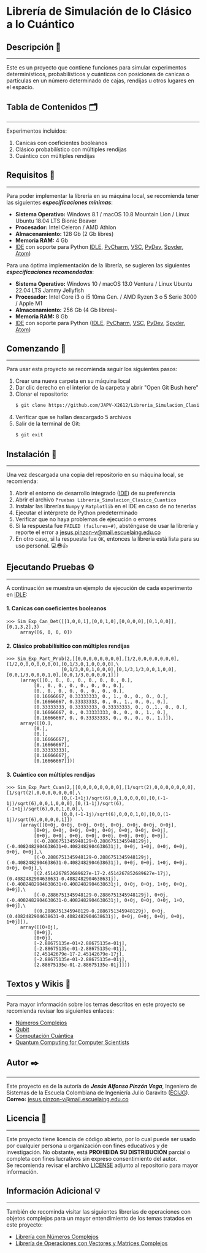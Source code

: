 # Librería de Simulación de lo Clásico a lo Cuántico

## Descripción 📑
---
Este es un proyecto que contiene funciones para simular experimentos determinísticos, probabilísticos y cuánticos con posiciones de canicas o partículas en un número determinado de cajas, rendijas u otros lugares en el espacio.  

## Tabla de Contenidos 🗂️
---
Experimentos incluidos:

1. Canicas con coeficientes booleanos
2. Clásico probabilístico con múltiples rendijas
3. Cuántico con múltiples rendijas

## Requisitos 🧾
---
Para poder implementar la librería en su máquina local, se recomienda tener las siguientes ***especificaciones mínimas***:

- **Sistema Operativo:** Windows 8.1 / macOS 10.8 Mountain Lion / Linux Ubuntu 18.04 LTS Bionic Beaver
- **Procesador:** Intel Celeron / AMD Athlon
- **Almacenamiento:** 128 Gb (2 Gb libres)
- **Memoria RAM:** 4 Gb
- [IDE](https://es.wikipedia.org/wiki/Entorno_de_desarrollo_integrado) con soporte para Python [IDLE](https://docs.python.org/es/3/library/idle.html), [PyCharm](https://www.jetbrains.com/es-es/pycharm/download/?section=windows), [VSC](https://code.visualstudio.com/), [PyDev](https://www.pydev.org/), [Spyder](https://www.spyder-ide.org/), [Atom](https://github.com/atom))

Para una óptima implementación de la librería, se sugieren las siguientes ***especificaciones recomendadas***:

- **Sistema Operativo:** Windows 10 / macOS 13.0 Ventura / Linux Ubuntu 22.04 LTS Jammy Jellyfish
- **Procesador:** Intel Core i3 o i5 10ma Gen. / AMD Ryzen 3 o 5 Serie 3000 / Apple M1
- **Almacenamiento:** 256 Gb (4 Gb libres)- 
- **Memoria RAM:** 8 Gb
- [IDE](https://es.wikipedia.org/wiki/Entorno_de_desarrollo_integrado) con soporte para Python ([IDLE](https://docs.python.org/es/3/library/idle.html), [PyCharm](https://www.jetbrains.com/es-es/pycharm/download/?section=windows), [VSC](https://code.visualstudio.com/), [PyDev](https://www.pydev.org/), [Spyder](https://www.spyder-ide.org/), [Atom](https://github.com/atom))

## Comenzando 🚀
---
Para usar esta proyecto se recomienda seguir los siguientes pasos:

1. Crear una nueva carpeta en su máquina local
2. Dar clic derecho en el interior de la carpeta y abrir "Open Git Bush here"
3. Clonar el repositorio:
     ```sh
     $ git clone https://github.com/JAPV-X2612/Libreria_Simulacion_Clasico_a_Cuantico.git
     ```
4. Verificar que se hallan descargado 5 archivos
5. Salir de la terminal de Git:
     ```sh
     $ git exit
     ```

## Instalación 🔧
---
Una vez descargada una copia del repositorio en su máquina local, se recomienda:

1. Abrir el entorno de desarrollo integrado ([IDE](https://es.wikipedia.org/wiki/Entorno_de_desarrollo_integrado)) de su preferencia
2. Abrir el archivo `Pruebas Libreria_Simulacion_Clasico_Cuantico`
3. Instalar las librerías `Numpy` y `Matplotlib` en el IDE en caso de no tenerlas
4. Ejecutar el intérprete de Python predeterminado
5. Verificar que no haya problemas de ejecución o errores
6. Si la respuesta fue `FAILED (failures=#)`, absténgase de usar la librería y reporte el error a jesus.pinzon-v@mail.escuelaing.edu.co
7. En otro caso, si la respuesta fue `OK`, entonces la librería está lista para su uso personal. 💻😎👍

## Ejecutando Pruebas ⚙️
---
A continuación se muestra un ejemplo de ejecución de cada experimento en [IDLE](https://docs.python.org/es/3/library/idle.html):

#### 1. Canicas con coeficientes booleanos
```
>>> Sim_Exp_Can_Det([[1,0,0,1],[0,0,1,0],[0,0,0,0],[0,1,0,0]],[0,1,3,2],3)
     array([6, 0, 0, 0])
```

#### 2. Clásico probabilísitico con múltiples rendijas
```
>>> Sim_Exp_Part_Prob(2,[[0,0,0,0,0,0,0,0],[1/2,0,0,0,0,0,0,0],[1/2,0,0,0,0,0,0,0],[0,1/3,0,1,0,0,0,0],\
                    [0,1/3,0,0,1,0,0,0],[0,1/3,1/3,0,0,1,0,0],[0,0,1/3,0,0,0,1,0],[0,0,1/3,0,0,0,0,1]])
     (array([[0., 0., 0., 0., 0., 0., 0., 0.],
          [0., 0., 0., 0., 0., 0., 0., 0.],
          [0., 0., 0., 0., 0., 0., 0., 0.],
          [0.16666667, 0.33333333, 0., 1., 0., 0., 0., 0.],
          [0.16666667, 0.33333333, 0., 0., 1., 0., 0., 0.],
          [0.33333333, 0.33333333, 0.33333333, 0., 0.,1., 0., 0.],
          [0.16666667, 0., 0.33333333, 0., 0., 0., 1., 0.],
          [0.16666667, 0., 0.33333333, 0., 0., 0., 0., 1.]]),
     array([[0.],
          [0.],
          [0.],
          [0.16666667],
          [0.16666667],
          [0.33333333],
          [0.16666667],
          [0.16666667]]))
```

#### 3. Cuántico con múltiples rendijas
```
>>> Sim_Exp_Part_Cuan(2,[[0,0,0,0,0,0,0,0],[1/sqrt(2),0,0,0,0,0,0,0],[1/sqrt(2),0,0,0,0,0,0,0],\
                    [0,(-1+1j)/sqrt(6),0,1,0,0,0,0],[0,(-1-1j)/sqrt(6),0,0,1,0,0,0],[0,(1-1j)/sqrt(6),(-1+1j)/sqrt(6),0,0,1,0,0],\
                    [0,0,(-1-1j)/sqrt(6),0,0,0,1,0],[0,0,(1-1j)/sqrt(6),0,0,0,0,1]])
     (array([[0+0j, 0+0j, 0+0j, 0+0j, 0+0j, 0+0j, 0+0j, 0+0j],
          [0+0j, 0+0j, 0+0j, 0+0j, 0+0j, 0+0j, 0+0j, 0+0j],
          [0+0j, 0+0j, 0+0j, 0+0j, 0+0j, 0+0j, 0+0j, 0+0j],
          [(-0.2886751345948129+0.2886751345948129j), (-0.4082482904638631+0.4082482904638631j), 0+0j, 1+0j, 0+0j, 0+0j, 0+0j, 0+0j],\
          [(-0.2886751345948129-0.2886751345948129j), (-0.4082482904638631-0.4082482904638631j), 0+0j, 0+0j, 1+0j, 0+0j, 0+0j, 0+0j],\
          [(2.4514267852689627e-17-2.4514267852689627e-17j), (0.4082482904638631-0.4082482904638631j), (-0.4082482904638631+0.4082482904638631j), 0+0j, 0+0j, 1+0j, 0+0j, 0+0j],\
          [(-0.2886751345948129-0.2886751345948129j), 0+0j,(-0.4082482904638631-0.4082482904638631j), 0+0j, 0+0j, 0+0j, 1+0, 0+0j],\
          [(0.2886751345948129-0.2886751345948129j), 0+0j,(0.4082482904638631-0.4082482904638631j), 0+0j, 0+0j, 0+0j, 0+0j, 1+0j]]),
     array([[0+0j],
          [0+0j],
          [0+0j],
          [-2.88675135e-01+2.88675135e-01j],
          [-2.88675135e-01-2.88675135e-01j],
          [2.45142679e-17-2.45142679e-17j],
          [-2.88675135e-01-2.88675135e-01j],
          [2.88675135e-01-2.88675135e-01j]]))
```

## Textos y Wikis 📖
---
Para mayor información sobre los temas descritos en este proyecto se recomienda revisar los siguientes enlaces:

* [Números Complejos](https://es.wikipedia.org/wiki/N%C3%BAmero_complejo)
* [Qubit](https://es.wikipedia.org/wiki/C%C3%BAbit)
* [Computación Cuántica](https://es.wikipedia.org/wiki/Computaci%C3%B3n_cu%C3%A1ntica)
* [Quantum Computing for Computer Scientists](https://www.cambridge.org/core/books/quantum-computing-for-computer-scientists/8AEA723BEE5CC9F5C03FDD4BA850C711)

## Autor ✒️
---
Este proyecto es de la autoría de ***Jesús Alfonso Pinzón Vega***, Ingeniero de Sistemas de la Escuela Colombiana de Ingeniería Julio Garavito ([ECIJG](https://www.escuelaing.edu.co/es/)).  
**Correo:** jesus.pinzon-v@mail.escuelaing.edu.co

## Licencia 📄
---
Este proyecto tiene licencia de código abierto, por lo cual puede ser usado por cualquier persona u organización con fines educativos y de investigación. No obstante, está **PROHIBIDA SU DISTRIBUCIÓN** parcial o completa con fines lucrativos sin expreso consentimiento del autor.  
Se recomienda revisar el archivo [LICENSE](https://github.com/JAPV-X2612/Libreria_Simulacion_Clasico_a_Cuantico/blob/main/LICENSE.md) adjunto al repositorio para mayor información.

## Información Adicional 💡
---
También de recominda visitar las siguientes librerías de operaciones con objetos complejos para un mayor entendimiento de los temas tratados en este proyecto:

* [Librería con Números Complejos](https://github.com/JAPV-X2612/Libreria_Numeros_Complejos)
* [Librería de Operaciones con Vectores y Matrices Complejos](https://github.com/JAPV-X2612/Libreria_Vectores_Matrices_Complejos)
